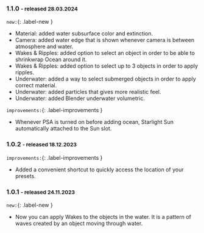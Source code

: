 ### 1.1.0 <small>- released 28.03.2024</small>

<!-- [![Release 1.1.0 banner](img/releases/pco1.6.0.jpg)](img/releases/pcoa0.1.0.jpg) -->
`new:`{: .label-new }

- Material: added water subsurface color and extinction.
- Camera: added water edge that is shown whenever camera is between atmosphere and water.
- Wakes & Ripples: added option to select an object in order to be able to shrinkwrap Ocean around it.
- Wakes & Ripples: added option to select up to 3 objects in order to apply ripples.
- Underwater: added a way to select submerged objects in order to apply correct material.
- Underwater: added particles that gives more realistic feel.
- Underwater: added Blender underwater volumetric.


`improvements:`{: .label-improvements }

- Whenever PSA is turned on before adding ocean, Starlight Sun automatically attached to the Sun slot.


### 1.0.2 <small>- released 18.12.2023</small>

`improvements:`{: .label-improvements }

- Added a convenient shortcut to quickly access the location of your presets. 

### 1.0.1 <small>- released 24.11.2023</small>

`new:`{: .label-new }

- Now you can apply Wakes to the objects in the water. It is a pattern of waves created by an object moving through water. 
